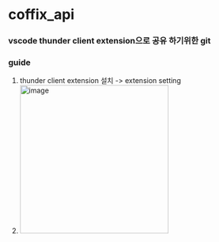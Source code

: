 # coffix_api

### vscode thunder client extension으로 공유 하기위한 git


### guide

1. thunder client extension 설치
-> extension setting
2. <img height="300" alt="image" src="https://user-images.githubusercontent.com/33388081/190884988-d5bb32a3-3f92-4905-8f15-7764e29d791a.png">
